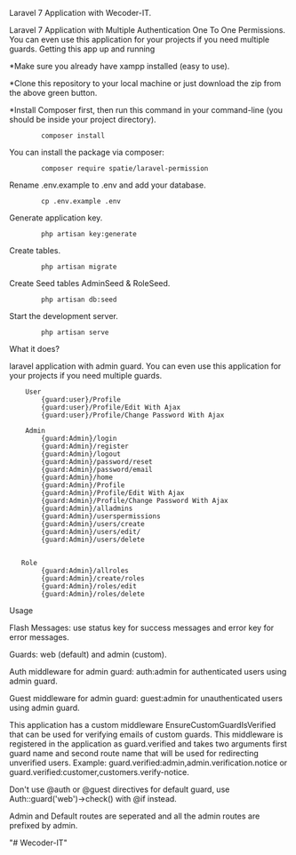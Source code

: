 Laravel 7 Application with Wecoder-IT.

Laravel 7 Application with Multiple Authentication One To One Permissions. You can even use this application for your projects if you need multiple guards. Getting this app up and running

  *Make sure you already have xampp installed (easy to use).

 *Clone this repository to your local machine or just download the zip from the above green button.

 *Install Composer first, then run this command in your command-line (you should be inside your project directory).

            composer install
            
You can install the package via composer:

            composer require spatie/laravel-permission

Rename .env.example to .env and add your database.

            cp .env.example .env

Generate application key.

            php artisan key:generate

Create tables.

            php artisan migrate
            
Create Seed tables AdminSeed & RoleSeed.

            php artisan db:seed
            
            
Start the development server.

            php artisan serve

What it does?

laravel application with admin guard. You can even use this application for your projects if you need multiple guards.

        User    
            {guard:user}/Profile
            {guard:user}/Profile/Edit With Ajax
            {guard:user}/Profile/Change Password With Ajax
            
        Admin
            {guard:Admin}/login
            {guard:Admin}/register
            {guard:Admin}/logout
            {guard:Admin}/password/reset
            {guard:Admin}/password/email
            {guard:Admin}/home
            {guard:Admin}/Profile
            {guard:Admin}/Profile/Edit With Ajax
            {guard:Admin}/Profile/Change Password With Ajax
            {guard:Admin}/alladmins
            {guard:Admin}/userspermissions
            {guard:Admin}/users/create
            {guard:Admin}/users/edit/
            {guard:Admin}/users/delete
            
            
       Role
            {guard:Admin}/allroles
            {guard:Admin}/create/roles
            {guard:Admin}/roles/edit
            {guard:Admin}/roles/delete
       

Usage

Flash Messages: use status key for success messages and error key for error messages.

Guards: web (default) and admin (custom).

Auth middleware for admin guard: auth:admin for authenticated users using admin guard.

Guest middleware for admin guard: guest:admin for unauthenticated users using admin guard.

This application has a custom middleware EnsureCustomGuardIsVerified that can be used for verifying emails of custom guards. This middleware is registered in the application as guard.verified and takes two arguments first guard name and second route name that will be used for redirecting unverified users. Example: guard.verified:admin,admin.verification.notice or guard.verified:customer,customers.verify-notice.

Don't use @auth or @guest directives for default guard, use Auth::guard('web')->check() with @if instead.

Admin and Default routes are seperated and all the admin routes are prefixed by admin.

"# Wecoder-IT" 
